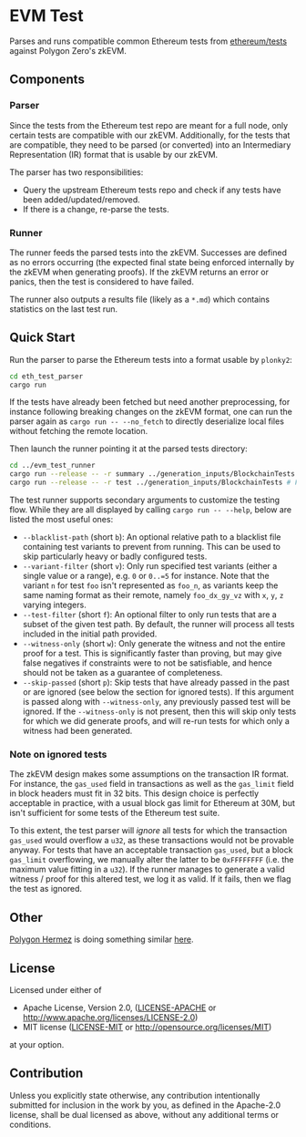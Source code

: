 # EVM Test

Parses and runs compatible common Ethereum tests from [ethereum/tests](https://github.com/ethereum/tests) against Polygon Zero's zkEVM.

## Components

### Parser

Since the tests from the Ethereum test repo are meant for a full node, only certain tests are compatible with our zkEVM.
Additionally, for the tests that are compatible, they need to be parsed (or converted) into an Intermediary Representation (IR) format that is usable by our zkEVM.

The parser has two responsibilities:

- Query the upstream Ethereum tests repo and check if any tests have been added/updated/removed.
- If there is a change, re-parse the tests.

### Runner

The runner feeds the parsed tests into the zkEVM. Successes are defined as no errors occurring (the expected final state being enforced internally by the zkEVM when
generating proofs).
If the zkEVM returns an error or panics, then the test is considered to have failed.

The runner also outputs a results file (likely as a `*.md`) which contains statistics on the last test run.

## Quick Start

Run the parser to parse the Ethereum tests into a format usable by `plonky2`:

```sh
cd eth_test_parser
cargo run
```

If the tests have already been fetched but need another preprocessing, for instance following breaking changes on the zkEVM format,
one can run the parser again as `cargo run -- --no_fetch` to directly deserialize local files without fetching the remote location. 

Then launch the runner pointing it at the parsed tests directory:

```sh
cd ../evm_test_runner
cargo run --release -- -r summary ../generation_inputs/BlockchainTests # For a high-level summary report
cargo run --release -- -r test ../generation_inputs/BlockchainTests # For detailed information per test (likely want to use a filter with `-f`)
```

The test runner supports secondary arguments to customize the testing flow. While they are all displayed by calling `cargo run -- --help`,
below are listed the most useful ones:

* `--blacklist-path` (short `b`): An optional relative path to a blacklist file containing test variants to prevent from running.
This can be used to skip particularly heavy or badly configured tests.
* `--variant-filter` (short `v`): Only run specified test variants (either a single value or a range), e.g. `0` or `0..=5`
for instance. Note that the variant `n` for test `foo` isn't represented as `foo_n`, as variants keep the same naming
format as their remote, namely `foo_dx_gy_vz` with `x`, `y`, `z` varying integers.
* `--test-filter` (short `f`): An optional filter to only run tests that are a subset of the given test path. By default,
the runner will process all tests included in the initial path provided.
* `--witness-only` (short `w`): Only generate the witness and not the entire proof for a test.
This is significantly faster than proving, but may give false negatives if constraints were to not be satisfiable, and
hence should not be taken as a guarantee of completeness.
* `--skip-passed` (short `p`): Skip tests that have already passed in the past or are ignored (see below the section for ignored
tests). If this argument is passed along with `--witness-only`, any previously passed test will be ignored. If the `--witness-only`
is not present, then this will skip only tests for which we did generate proofs, and will re-run tests for which only a witness had
been generated.


### Note on ignored tests

The zkEVM design makes some assumptions on the transaction IR format. For instance, the `gas_used` field in transactions as well as
the `gas_limit` field in block headers must fit in 32 bits. This design choice is perfectly acceptable in practice, with a usual
block gas limit for Ethereum at 30M, but isn't sufficient for some tests of the Ethereum test suite.

To this extent, the test parser will *ignore* all tests for which the transaction `gas_used` would overflow a `u32`, as these transactions
would not be provable anyway. For tests that have an acceptable transaction `gas_used`, but a block `gas_limit` overflowing, we manually
alter the latter to be `0xFFFFFFFF` (i.e. the maximum value fitting in a `u32`). If the runner manages to generate a valid witness / proof
for this altered test, we log it as valid. If it fails, then we flag the test as ignored.

## Other

[Polygon Hermez](https://github.com/0xPolygonHermez) is doing something similar [here](https://github.com/0xPolygonHermez/zkevm-testvectors).

## License

Licensed under either of

- Apache License, Version 2.0, ([LICENSE-APACHE](LICENSE-APACHE) or <http://www.apache.org/licenses/LICENSE-2.0>)
- MIT license ([LICENSE-MIT](LICENSE-MIT) or <http://opensource.org/licenses/MIT>)

at your option.

## Contribution

Unless you explicitly state otherwise, any contribution intentionally submitted for inclusion in the work by you, as defined in the Apache-2.0 license, shall be dual licensed as above, without any additional terms or conditions.

